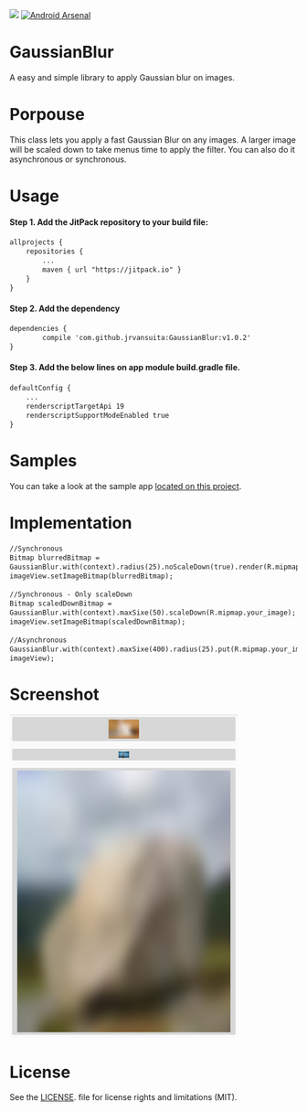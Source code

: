 
[![](https://jitpack.io/v/jrvansuita/GaussianBlur.svg)](https://jitpack.io/#jrvansuita/GaussianBlur)
[![Android Arsenal](https://img.shields.io/badge/Android%20Arsenal-GaussianBlur-green.svg?style=true)](https://android-arsenal.com/details/1/4573)


# GaussianBlur
A easy and simple library to apply Gaussian blur on images. 


# Porpouse
This class lets you apply a fast Gaussian Blur on any images. A larger image will be scaled down to take menus time to apply the filter. You can also do it asynchronous or synchronous.


# Usage

#### Step 1. Add the JitPack repository to your build file:

    allprojects {
		repositories {
			...
			maven { url "https://jitpack.io" }
		}
	}

#### Step 2. Add the dependency

    dependencies {
	        compile 'com.github.jrvansuita:GaussianBlur:v1.0.2'
	}
	
#### Step 3. Add the below lines on app module build.gradle file.

    defaultConfig {
        ...
        renderscriptTargetApi 19
        renderscriptSupportModeEnabled true
    }


# Samples
 You can take a look at the sample app [located on this project](/app/).

# Implementation

    //Synchronous
    Bitmap blurredBitmap = GaussianBlur.with(context).radius(25).noScaleDown(true).render(R.mipmap.your_image);
    imageView.setImageBitmap(blurredBitmap);
    
    //Synchronous - Only scaleDown
    Bitmap scaledDownBitmap = GaussianBlur.with(context).maxSixe(50).scaleDown(R.mipmap.your_image);
    imageView.setImageBitmap(scaledDownBitmap);
    
    //Asynchronous
    GaussianBlur.with(context).maxSixe(400).radius(25).put(R.mipmap.your_image, imageView);


# Screenshot
![test](screenshot/screenshot.jpg? "Screenshot")

# License
See the [LICENSE](/LICENSE.txt). file for license rights and limitations (MIT).

